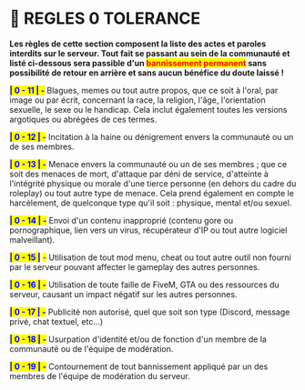 # 🚫 REGLES 0 TOLERANCE

**Les règles de cette section composent la liste des actes et paroles interdits sur le serveur. Tout fait se passant au sein de la communauté et listé ci-dessous sera passible d'un **<mark style="color:red;">**bannissement permanent**</mark>** sans possibilité de retour en arrière et sans aucun bénéfice du doute laissé !**



<mark style="color:blue;">**| 0 - 11 | -**</mark> Blagues, memes ou tout autre propos, que ce soit à l'oral, par image ou par écrit, concernant la race, la religion, l'âge, l'orientation sexuelle, le sexe ou le handicap. Cela inclut également toutes les versions argotiques ou abrégées de ces termes.

<mark style="color:blue;">**| 0 - 12 | -**</mark> Incitation à la haine ou dénigrement envers la communauté ou un de ses membres.

<mark style="color:blue;">**| 0 - 13 | -**</mark> Menace envers la communauté ou un de ses membres ; que ce soit des menaces de mort, d'attaque par déni de service, d'atteinte à l'intégrité physique ou morale d'une tierce personne (en dehors du cadre du roleplay) ou tout autre type de menace. Cela prend également en compte le harcèlement, de quelconque type qu'il soit : physique, mental et/ou sexuel.

<mark style="color:blue;">**| 0 - 14 | -**</mark> Envoi d'un contenu inapproprié (contenu gore ou pornographique, lien vers un virus, récupérateur d'IP ou tout autre logiciel malveillant).

<mark style="color:blue;">**| 0 - 15 |**</mark> <mark style="color:blue;"></mark><mark style="color:blue;">-</mark> Utilisation de tout mod menu, cheat ou tout autre outil non fourni par le serveur pouvant affecter le gameplay des autres personnes.

<mark style="color:blue;">**| 0 - 16 | -**</mark> Utilisation de toute faille de FiveM, GTA ou des ressources du serveur, causant un impact négatif sur les autres personnes.

<mark style="color:blue;">**| 0 - 17 | -**</mark> Publicité non autorisé, quel que soit son type (Discord, message privé, chat textuel, etc...)

<mark style="color:blue;">**| 0 - 18 | -**</mark> Usurpation d'identité et/ou de fonction d'un membre de la communauté ou de l'équipe de modération.

<mark style="color:blue;">**| 0 - 19 | -**</mark> Contournement de tout bannissement appliqué par un des membres de l'équipe de modération du serveur.
